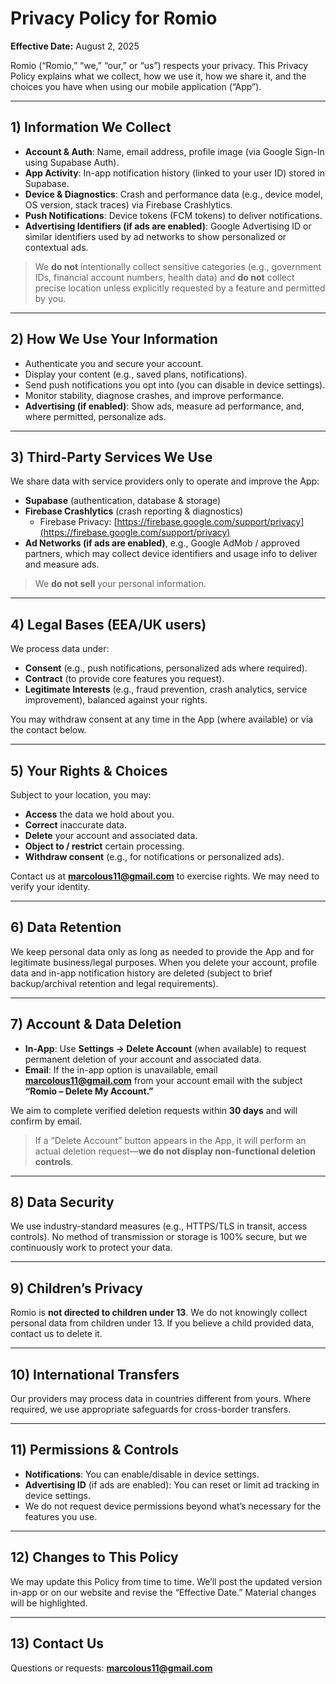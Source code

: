 # Privacy Policy for Romio

**Effective Date:** August 2, 2025  

Romio (“Romio,” “we,” “our,” or “us”) respects your privacy. This Privacy Policy explains what we collect, how we use it, how we share it, and the choices you have when using our mobile application (“App”).

---

## 1) Information We Collect

- **Account & Auth**: Name, email address, profile image (via Google Sign-In using Supabase Auth).  
- **App Activity**: In-app notification history (linked to your user ID) stored in Supabase.  
- **Device & Diagnostics**: Crash and performance data (e.g., device model, OS version, stack traces) via Firebase Crashlytics.  
- **Push Notifications**: Device tokens (FCM tokens) to deliver notifications.  
- **Advertising Identifiers (if ads are enabled)**: Google Advertising ID or similar identifiers used by ad networks to show personalized or contextual ads.  

> We **do not** intentionally collect sensitive categories (e.g., government IDs, financial account numbers, health data) and **do not** collect precise location unless explicitly requested by a feature and permitted by you.

---

## 2) How We Use Your Information

- Authenticate you and secure your account.  
- Display your content (e.g., saved plans, notifications).  
- Send push notifications you opt into (you can disable in device settings).  
- Monitor stability, diagnose crashes, and improve performance.  
- **Advertising (if enabled)**: Show ads, measure ad performance, and, where permitted, personalize ads.  

---

## 3) Third-Party Services We Use

We share data with service providers only to operate and improve the App:

- **Supabase** (authentication, database & storage)  
- **Firebase Crashlytics** (crash reporting & diagnostics)  
  - Firebase Privacy: [https://firebase.google.com/support/privacy](https://firebase.google.com/support/privacy)  
- **Ad Networks (if ads are enabled)**, e.g., Google AdMob / approved partners, which may collect device identifiers and usage info to deliver and measure ads.  

> We **do not sell** your personal information.

---

## 4) Legal Bases (EEA/UK users)

We process data under:  

- **Consent** (e.g., push notifications, personalized ads where required).  
- **Contract** (to provide core features you request).  
- **Legitimate Interests** (e.g., fraud prevention, crash analytics, service improvement), balanced against your rights.  

You may withdraw consent at any time in the App (where available) or via the contact below.  

---

## 5) Your Rights & Choices

Subject to your location, you may:  

- **Access** the data we hold about you.  
- **Correct** inaccurate data.  
- **Delete** your account and associated data.  
- **Object to / restrict** certain processing.  
- **Withdraw consent** (e.g., for notifications or personalized ads).  

Contact us at **[marcolous11@gmail.com](mailto:marcolous11@gmail.com)** to exercise rights. We may need to verify your identity.  

---

## 6) Data Retention

We keep personal data only as long as needed to provide the App and for legitimate business/legal purposes. When you delete your account, profile data and in-app notification history are deleted (subject to brief backup/archival retention and legal requirements).  

---

## 7) Account & Data Deletion

- **In-App**: Use **Settings → Delete Account** (when available) to request permanent deletion of your account and associated data.  
- **Email**: If the in-app option is unavailable, email **[marcolous11@gmail.com](mailto:marcolous11@gmail.com)** from your account email with the subject **“Romio – Delete My Account.”**  

We aim to complete verified deletion requests within **30 days** and will confirm by email.  

> If a “Delete Account” button appears in the App, it will perform an actual deletion request—**we do not display non-functional deletion controls**.  

---

## 8) Data Security

We use industry-standard measures (e.g., HTTPS/TLS in transit, access controls). No method of transmission or storage is 100% secure, but we continuously work to protect your data.  

---

## 9) Children’s Privacy

Romio is **not directed to children under 13**. We do not knowingly collect personal data from children under 13. If you believe a child provided data, contact us to delete it.  

---

## 10) International Transfers

Our providers may process data in countries different from yours. Where required, we use appropriate safeguards for cross-border transfers.  

---

## 11) Permissions & Controls

- **Notifications**: You can enable/disable in device settings.  
- **Advertising ID** (if ads are enabled): You can reset or limit ad tracking in device settings.  
- We do not request device permissions beyond what’s necessary for the features you use.  

---

## 12) Changes to This Policy

We may update this Policy from time to time. We’ll post the updated version in-app or on our website and revise the “Effective Date.” Material changes will be highlighted.  

---

## 13) Contact Us

Questions or requests: **[marcolous11@gmail.com](mailto:marcolous11@gmail.com)**  
